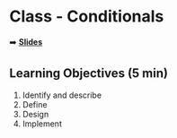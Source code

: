 <!-- .slide: data-background="./Images/header.svg" data-background-repeat="none" data-background-size="40% 40%" data-background-position="center 10%" class="header" -->
# Class - Conditionals

<!-- Put a link to the slides so that students can find them -->

➡️ [**Slides**](https://docs.google.com/presentation/d/17HQIrW_Zl_BUx9EQdH_Na6WBr0eDSDgJPPF1-PjLIhA/edit?usp=sharing)

<!-- > -->


## Learning Objectives (5 min)

1. Identify and describe
1. Define
1. Design
1. Implement
